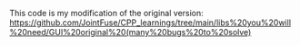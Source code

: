 This code is my modification of the original version: https://github.com/JointFuse/CPP_learnings/tree/main/libs%20you%20will%20need/GUI%20original%20(many%20bugs%20to%20solve)
